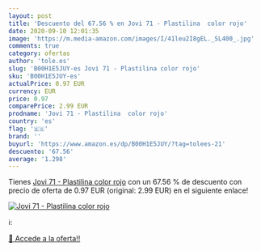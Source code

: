 ```yaml
---
layout: post
title: 'Descuento del 67.56 % en Jovi 71 - Plastilina  color rojo'
date: 2020-09-10 12:01:35
image: 'https://m.media-amazon.com/images/I/41leu2I8gEL._SL400_.jpg'
comments: true
category: ofertas
author: 'tole.es'
slug: 'B00H1E5JUY-es Jovi 71 - Plastilina color rojo'
sku: 'B00H1E5JUY-es'
actualPrice: 0.97 EUR
currency: EUR
price: 0.97
comparePrice: 2.99 EUR
prodname: 'Jovi 71 - Plastilina  color rojo'
country: 'es'
flag: '🇪🇸'
brand: ''
buyurl: 'https://www.amazon.es/dp/B00H1E5JUY/?tag=tolees-21'
descuento: '67.56'
average: '1.298'
---
```


Tienes [Jovi 71 - Plastilina  color rojo](https://www.amazon.es/dp/B00H1E5JUY/?tag=tolees-21) con un 67.56 % de descuento con precio de oferta de 0.97 EUR (original: 2.99 EUR) en el siguiente enlace!

[![Jovi 71 - Plastilina  color rojo](https://m.media-amazon.com/images/I/41leu2I8gEL._SL400_.jpg)](https://www.amazon.es/dp/B00H1E5JUY/?tag=tolees-21)

ℹ️:


[🛒 Accede a la oferta!!](https://www.amazon.es/dp/B00H1E5JUY/?tag=tolees-21)
